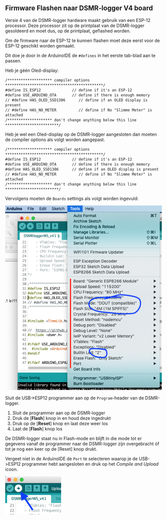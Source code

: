 ## Firmware Flashen naar DSMR-logger V4 board

Versie 4 van de DSMR-logger hardware maakt gebruik van een ESP-12
processor. Deze processor zit op de printplaat van de DSMR-logger
gesoldeerd en moet dus, op de printplaat, geflashed worden.

Om de firmware naar de ESP-12 te kunnen flashen moet deze eerst 
voor de ESP-12 geschikt worden gemaakt.

Dit doe je door in de ArduinoIDE de `#defines` in het eerste tab-blad aan te passen.

Heb je géén Oled-display:
```
/******************** compiler options  ********************************************/
#define IS_ESP12              // define if it's an ESP-12
#define USE_ARDUINO_OTA       // define if there is enough memory
// #define HAS_OLED_SSD1306      // define if an OLED display is present
// #define HAS_NO_METER          // define if No "Slimme Meter" is attached
/******************** don't change anything below this line ************************/
```
Heb je wel een Oled-display op de DSMR-logger aangesloten dan moeten de compiler options
als volgt worden aangepast.
```
/******************** compiler options  ********************************************/
#define IS_ESP12              // define if it's an ESP-12
#define USE_ARDUINO_OTA       // define if there is enough memory
#define HAS_OLED_SSD1306      // define if an OLED display is present
// #define HAS_NO_METER          // define if No "Slimme Meter" is attached
/******************** don't change anything below this line ************************/
```

Vervolgens moeten de `Boards` settings als volgt worden ingevuld:

![](img/ESP12_BoardSettings.png)

Sluit de USB->ESP12 programmer aan op de `Program`-header van de DSMR-logger. 

1. Sluit de programmer aan op de DSMR-logger
2. Druk de [**Flash**] knop in en houd deze ingedrukt
3. Druk op de [**Reset**] knop en laat deze weer los
4. Laat de [**Flash**] knop los

De DSMR-logger staat nu in Flash-mode en blijft in die mode tot er gegevens vanaf
de programmer naar de DSMR-logger zijn overgebracht óf tot je nog een keer op de
[Reset] knop drukt.

Vergeet niet in de ArduinoIDE de `Port` te selecteren waarop je de USB->ESP12 
programmer hebt aangesloten en druk op het *Compile and Upload* icoon.

![](img/CompileAndUploadIcon.png)


